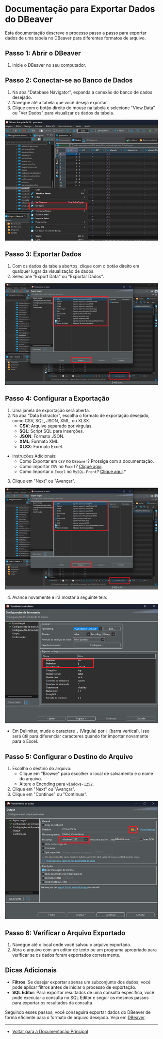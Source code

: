 # Documentação para Exportar Dados do DBeaver

Esta documentação descreve o processo passo a passo para exportar dados de uma tabela no DBeaver para diferentes formatos de arquivo.

## Passo 1: Abrir o DBeaver

1. Inicie o DBeaver no seu computador.

## Passo 2: Conectar-se ao Banco de Dados

1. Na aba "Database Navigator", expanda a conexão do banco de dados desejado.
2. Navegue até a tabela que você deseja exportar.
3. Clique com o botão direito do mouse na tabela e selecione "View Data" ou "Ver Dados" para visualizar os dados da tabela.

![](../../images/Tutorial-DBeaver/Exportação/1.png)

## Passo 3: Exportar Dados

1. Com os dados da tabela abertos, clique com o botão direito em qualquer lugar da visualização de dados.
2. Selecione "Export Data" ou "Exportar Dados".

![](../../images/Tutorial-DBeaver/Exportação/2.png)

## Passo 4: Configurar a Exportação

1. Uma janela de exportação será aberta.
2. Na aba "Data Extractor", escolha o formato de exportação desejado, como CSV, SQL, JSON, XML, ou XLSX.
   - **CSV**: Arquivo separado por vírgulas.
   - **SQL**: Script SQL para inserções.
   - **JSON**: Formato JSON.
   - **XML**: Formato XML.
   - **XLSX**: Formato Excel.


- Instruções Adicionais:
    - Como Exportar em `CSV` no `DBeaver`? Prossiga com a documentação.
    - Como importar `CSV` no `Excel`? [Clique aqui](/docs/Importação/CSV.md).
    - Como Importar o `Excel` no `MySQL-Front`? [Clique aqui](/docs/Importação/MySQL-Front.md).*


3. Clique em "Next" ou "Avançar".

![](../../images/Tutorial-DBeaver/Exportação/2.png)

4. Avance novamente e irá mostar a seguinte tela: 

![](../../images/Tutorial-DBeaver/Exportação/3.png)

- Em Delimitar, mude o caractere `,` (Vírgula) por `|` (barra vertical). Isso será útil para diferenciar caracteres quando for importar novamente para o Excel.

## Passo 5: Configurar o Destino do Arquivo

1. Escolha o destino do arquivo:
   - Clique em "Browse" para escolher o local de salvamento e o nome do arquivo.
   - Altere o Encoding para `windows-1252`.
2. Clique em "Next" ou "Avançar".
3. Clique em "Continue" ou "Continuar".

![](../../images/Tutorial-DBeaver/Exportação/4.png)

## Passo 6: Verificar o Arquivo Exportado

1. Navegue até o local onde você salvou o arquivo exportado.
2. Abra o arquivo com um editor de texto ou um programa apropriado para verificar se os dados foram exportados corretamente.

## Dicas Adicionais

- **Filtros**: Se desejar exportar apenas um subconjunto dos dados, você pode aplicar filtros antes de iniciar o processo de exportação.
- **SQL Editor**: Para exportar resultados de uma consulta específica, você pode executar a consulta no SQL Editor e seguir os mesmos passos para exportar os resultados da consulta.

Seguindo esses passos, você conseguirá exportar dados do DBeaver de forma eficiente para o formato de arquivo desejado. Veja em [DBeaver](/docs/Ferramentas/DBeaver.md).

---

* [Voltar para a Documentação Principal](/README.md)